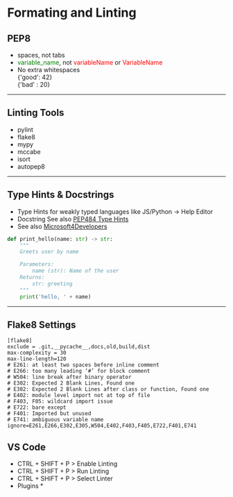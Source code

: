 Formating and Linting
======

## PEP8
* spaces, not tabs
* <span style="color:green">variable_name</span>, not <span style="color:red">variableName</span> or <span style="color:red">VariableName</span>
* No extra whitespaces  
{'good': 42}  
{'bad' : 20}
***

## Linting Tools
* pylint
* flake8
* mypy
* mccabe
* isort
* autopep8
***

## Type Hints & Docstrings
* Type Hints for weakly typed languages like JS/Python -> Help Editor
* Docstring See also [PEP484 Type Hints](https://sphinxcontrib-napoleon.readthedocs.io/en/latest/example_google.html)
* See also [Microsoft4Developers](https://www.youtube.com/watch?v=P1B0ytn6VPU&list=PLlrxD0HtieHiXd-nEby-TMCoUNwhbLUnj&index=2)

```python
def print_hello(name: str) -> str:
	"""
	Greets user by name

	Parameters:
		name (str): Name of the user
	Returns:
		str: greeting
	"""
	print('hello, ' + name)
```
***

## Flake8 Settings
```shell
[flake8]
exclude = .git,__pycache__,docs,old,build,dist
max-complexity = 30
max-line-length=120
# E261: at least two spaces before inline comment
# E266: too many leading ‘#’ for block comment
# W504: line break after binary operator
# E302: Expected 2 Blank Lines, Found one
# E302: Expected 2 Blank Lines after class or function, Found one
# E402: module level import not at top of file
# F403, F05: wildcard import issue
# E722: bare except
# F401: Imported but unused
# E741: ambiguous variable name
ignore=E261,E266,E302,E305,W504,E402,F403,F405,E722,F401,E741
```

## VS Code
* CTRL + SHIFT + P > Enable Linting
* CTRL + SHIFT + P > Run Linting
* CTRL + SHIFT + P > Select Linter
* Plugins
	*
